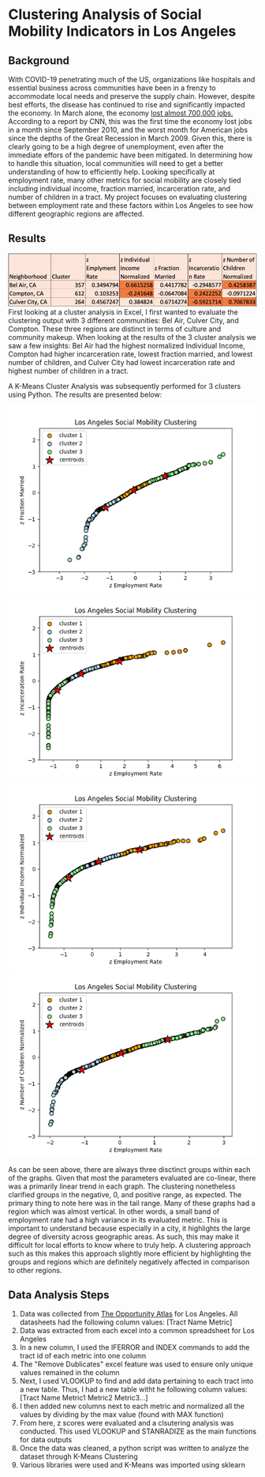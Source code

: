 # Clustering Analysis of Social Mobility Indicators in Los Angeles

## Background
With COVID-19 penetrating much of the US, organizations like hospitals and essential business across communities have been in a frenzy to accommodate local needs and preserve the supply chain. However, despite best efforts, the disease has continued to rise and significantly impacted the economy. In March alone, the economy [lost almost 700,000 jobs.](https://www.cnn.com/2020/04/03/economy/march-jobs-report-coronavirus/index.html) According to a report by CNN, this was the first time the economy lost jobs in a month since September 2010, and the worst month for American jobs since the depths of the Great Recession in March 2009. Given this, there is clearly going to be a high degree of unemployment, even after the immediate effors of the pandemic have been mitigated. In determining how to handle this situation, local communities will need to get a better understanding of how to efficiently help. Looking specifically at employment rate, many other metrics for social mobility are closely tied including individual income, fraction married, incarceration rate, and number of children in a tract. My project focuses on evaluating clustering between employment rate and these factors within Los Angeles to see how different geographic regions are affected. 

## Results
![alt text](https://github.com/PaarthSharma98/Clustering-Analysis-of-Social-Mobility-Indicators-in-Los-Angeles/blob/master/Manipulated%20Data%20and%20Figures/ExcelClusterAnalysis.png)
First looking at a cluster analysis in Excel, I first wanted to evaluate the clustering output with 3 different communities: Bel Air, Culver City, and Compton. These three regions are distinct in terms of culture and community makeup. When looking at the results of the 3 cluster analysis we saw a few insights: Bel Air had the highest normalized Individual Income, Compton had higher incarceration rate, lowest fraction married, and lowest number of children, and Culver City had lowest incarceration rate and highest number of children in a tract.  

A K-Means Cluster Analysis was subsequently performed for 3 clusters using Python. The results are presented below:

![alt text](https://github.com/PaarthSharma98/Clustering-Analysis-of-Social-Mobility-Indicators-in-Los-Angeles/blob/master/Manipulated%20Data%20and%20Figures/z%20Employment%20Ratez%20Fraction%20Married.png)
![alt text](https://github.com/PaarthSharma98/Clustering-Analysis-of-Social-Mobility-Indicators-in-Los-Angeles/blob/master/Manipulated%20Data%20and%20Figures/z%20Employment%20Ratez%20Incarceration%20Rate.png)
![alt text](https://github.com/PaarthSharma98/Clustering-Analysis-of-Social-Mobility-Indicators-in-Los-Angeles/blob/master/Manipulated%20Data%20and%20Figures/z%20Employment%20Ratez%20Individual%20Income%20Normalized.png)
![alt text](https://github.com/PaarthSharma98/Clustering-Analysis-of-Social-Mobility-Indicators-in-Los-Angeles/blob/master/Manipulated%20Data%20and%20Figures/z%20Employment%20Ratez%20Number%20of%20Children%20Normalized.png)

As can be seen above, there are always three disctinct groups within each of the graphs. Given that most the parameters evaluated are co-linear, there was a primarily linear trend in each graph. The clustering nonetheless clarified groups in the negative, 0, and positive range, as expected. The primary thing to note here was in the tail range. Many of these graphs had a region which was almost vertical. In other words, a small band of employment rate had a high variance in its evaluated metric. This is important to understand because especially in a city, it highlights the large degree of diversity across geographic areas. As such, this may make it difficult for local efforts to know where to truly help. A clustering approach such as this makes this approach slightly more efficient by highlighting the groups and regions which are definitely negatively affected in comparison to other regions. 

## Data Analysis Steps
1. Data was collected from [The Opportunity Atlas](https://www.opportunityatlas.org/) for Los Angeles. All datasheets had the following column values: [Tract Name Metric]
2. Data was extracted from each excel into a common spreadsheet for Los Angeles
3. In a new column, I used the IFERROR and INDEX commands to add the tract id of each metric into one column
4. The "Remove Dublicates" excel feature was used to ensure only unique values remained in the column
5. Next, I used VLOOKUP to find and add data pertaining to each tract into a new table. Thus, I had a new table witht he following column values: [Tract Name Metric1 Metric2 Metric3...]
6. I then added new columns next to each metric and normalized all the values by dividing by the max value (found with MAX function)
7. From here, z scores were evaluated and a clsutering analysis was conducted. This used VLOOKUP and STANRADIZE as the main functions for data outputs
8. Once the data was cleaned, a python script was written to analyze the dataset through K-Means Clustering
9. Various libraries were used and K-Means was imported using sklearn
